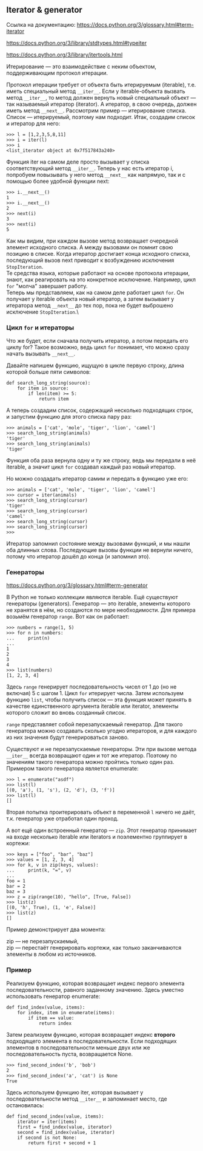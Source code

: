 ## Iterator & generator

Ссылка на документацию: https://docs.python.org/3/glossary.html#term-iterator

https://docs.python.org/3/library/stdtypes.html#typeiter

https://docs.python.org/3/library/itertools.html

Итерирование — это взаимодействие с неким объектом, поддерживающим протокол итерации.

Протокол итерации требует от объекта быть итерируемым (iterable), т.е. иметь специальный метод `__iter__`. Если у iterable-объекта вызвать метод `__iter__`, то метод должен вернуть новый специальный объект — так называемый итератор (iterator). А итератор, в свою очередь, должен иметь метод `__next__`. Рассмотрим пример — итерирование списка. Список — итерируемый, поэтому нам подходит. Итак, создадим список и итератор для него:
```
>>> l = [1,2,3,5,8,11]
>>> i = iter(l)
>>> i
<list_iterator object at 0x7f517843a240>
```
Функция iter на самом деле просто вызывает у списка соответствующий метод `__iter__`.
Теперь у нас есть итератор i, попробуем повызывать у него метод `__next__` как напрямую, так и с помощью более удобной функции next:
```
>>> i.__next__()
1
>>> i.__next__()
2
>>> next(i)
3
>>> next(i)
5
```
Как мы видим, при каждом вызове метод возвращает очередной элемент исходного списка. А между вызовами он помнит свою позицию в списке.
Когда итератор достигает конца исходного списка, последующий вызов next приводит к возбуждению исключения `StopIteration`.\
Те средства языка, которые работают на основе протокола итерации, знают, как реагировать на это конкретное исключение. Например, цикл `for` "молча" завершает работу.\
Теперь мы представляем, как на самом деле работает цикл `for`. Он получает у iterable объекта новый итератор, а затем вызывает у итератора метод `__next__` до тех пор, пока не будет выброшено исключение `StopIteration`.\

### Цикл `for` и итераторы
Что же будет, если сначала получить итератор, а потом передать его циклу for? Такое возможно, ведь цикл `for` понимает, что можно сразу начать вызывать `__next__`.

Давайте напишем функцию, ищущую в цикле первую строку, длина которой больше пяти символов:
```
def search_long_string(source):
    for item in source:
        if len(item) >= 5:
            return item
```
А теперь создадим список, содержащий несколько подходящих строк, и запустим функцию для этого списка пару раз:
```
>>> animals = ['cat', 'mole', 'tiger', 'lion', 'camel']
>>> search_long_string(animals)
'tiger'
>>> search_long_string(animals)
'tiger'
```
Функция оба раза вернула одну и ту же строку, ведь мы передали в неё iterable, а значит цикл `for` создавал каждый раз новый итератор.

Но можно создадать итератор самим и передать в функцию уже его:
```
>>> animals = ['cat', 'mole', 'tiger', 'lion', 'camel']
>>> cursor = iter(animals)
>>> search_long_string(cursor)
'tiger'
>>> search_long_string(cursor)
'camel'
>>> search_long_string(cursor)
>>> search_long_string(cursor)
>>>
```
Итератор запомнил состояние между вызовами функций, и мы нашли оба длинных слова. Последующие вызовы функции не вернули ничего, потому что итератор дошёл до конца (и запомнил это).

### Генераторы
https://docs.python.org/3/glossary.html#term-generator

В Python не только коллекции являются iterable. Ещё существуют генераторы (generators). Генератор — это iterable, элементы которого не хранятся в нём, но создаются по мере необходимости. Для примера возьмём генератор `range`. Вот как он работает:
```
>>> numbers = range(1, 5)
>>> for n in numbers:
...     print(n)
...
1
2
3
4
>>> list(numbers)
[1, 2, 3, 4]
```
Здесь `range` генерирует последовательность чисел от 1 до (но не включая) 5 с шагом 1. Цикл `for` итерирует числа. Затем используем функцию `list`, чтобы получить список — эта функция может принять в качестве единственного аргумента iterable или iterator, элементы которого сложит во вновь созданный список.

`range` представляет собой перезапускаемый генератор. Для такого генератора можно создавать сколько угодно итераторов, и для каждого из них значения будут генерироваться заново.

Существуют и не перезапускаемые генераторы. Эти при вызове метода `__iter__` всегда возвращают один и тот же итератор. Поэтому по значениям такого генератора можно пройтись только один раз. Примером такого генератора является enumerate:
```
>>> l = enumerate("asdf")
>>> list(l)
[(0, 'a'), (1, 's'), (2, 'd'), (3, 'f')]
>>> list(l)
[]
```
Вторая попытка проитерировать объект в переменной `l` ничего не даёт, т.к. генератор уже отработал один проход.

А вот ещё один встроенный генератор — `zip`. Этот генератор принимает на входе несколько iterable или iterators и поэлементно группирует в кортежи:
```
>>> keys = ["foo", "bar", "baz"]
>>> values = [1, 2, 3, 4]
>>> for k, v in zip(keys, values):
...     print(k, "=", v)
...
foo = 1
bar = 2
baz = 3
>>> z = zip(range(10), "hello", [True, False])
>>> list(z)
[(0, 'h', True), (1, 'e', False)]
>>> list(z)
[]
```
Пример демонстрирует два момента:

zip — не перезапускаемый,\
zip — перестаёт генерировать кортежи, как только заканчиваются элементы в любом из источников.

### Пример

Реализуем функцию, которая возвращает индекс первого элемента последовательности, равного заданному значению. Здесь уместно использовать генератор enumerate:

```
def find_index(value, items):
    for index, item in enumerate(items):
        if item == value:
            return index
```

Затем реализуем функцию, которая возвращает индекс __второго__ подходящего элемента в последовательности. Если подходящих элементов в последовательности меньше двух или же последовательность пуста, возвращается None.
```
>>> find_second_index('b', 'bob')
2
>>> find_second_index('a', 'cat') is None
True
```
Здесь используем функцию iter, которая вызывает у последовательности метод `__iter__` и запоминает место, где остановилась:
```
def find_second_index(value, items):
    iterator = iter(items)
    first = find_index(value, iterator)
    second = find_index(value, iterator)
    if second is not None:
        return first + second + 1
```